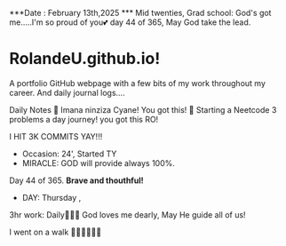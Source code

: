 ***Date : February 13th,2025 *** Mid twenties, Grad school: God's got me.....I'm so proud of you💕 day 44 of 365, May God take the lead.
# RolandeU.github.io!

A portfolio GitHub webpage with a few bits of my work throughout my career. And daily journal logs....


Daily Notes
💚 Imana ninziza Cyane! You got this!
💚 Starting a Neetcode 3 problems a day journey! you got this RO!

I HIT 3K COMMITS YAY!!!

- Occasion: 24', Started TY 
- MIRACLE: GOD will provide always 100%.

Day 44 of 365. **Brave and thouthful!** 
- DAY: Thursday , 

3hr work: Daily💚💚💚
God loves me dearly, May He guide all of  us!


I went on a walk 💚💚💚💚💚💚
